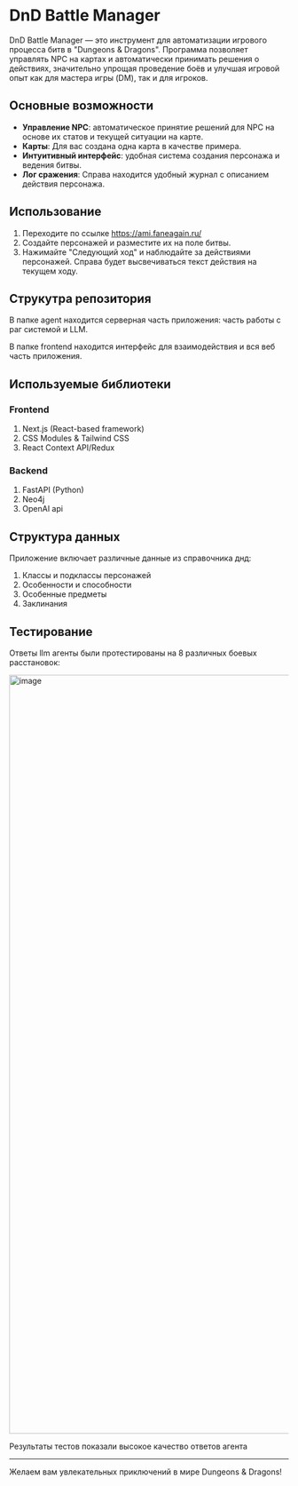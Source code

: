 # DnD Battle Manager

DnD Battle Manager — это инструмент для автоматизации игрового процесса битв в "Dungeons & Dragons". 
Программа позволяет управлять NPC на картах и автоматически принимать решения о действиях, 
значительно упрощая проведение боёв и улучшая игровой опыт как для мастера игры (DM), так и для игроков.

## Основные возможности

- **Управление NPC**: автоматическое принятие решений для NPC на основе их статов и текущей ситуации на карте.
- **Карты**: Для вас создана одна карта в качестве примера.
- **Интуитивный интерфейс**: удобная система создания персонажа и ведения битвы.
- **Лог сражения**: Справа находится удобный журнал с описанием действия персонажа.

## Использование

1. Переходите по ссылке https://ami.faneagain.ru/
2. Создайте персонажей и разместите их на поле битвы.
3. Нажимайте "Следующий ход" и наблюдайте за действиями персонажей.
Справа будет высвечиваться текст действия на текущем ходу.

## Струкутра репозитория

В папке agent находится серверная часть приложения: часть работы с раг системой и LLM.

В папке frontend находится интерфейс для взаимодействия и вся веб часть приложения.

## Используемые библиотеки

### Frontend

1. Next.js (React-based framework)
2. CSS Modules & Tailwind CSS
3. React Context API/Redux

### Backend

1. FastAPI (Python)
2. Neo4j
3. OpenAI api

## Структура данных

Приложение включает различные данные из справочника днд:

1. Классы и подклассы персонажей
2. Особенности и способности
3. Особенные предметы
4. Заклинания

## Тестирование

Ответы llm агенты были протестированы на 8 различных боевых расстановок:

<img width="1367" alt="image" src="https://github.com/user-attachments/assets/2a1abf99-e182-4437-9cc3-eb323f5554ad" />

Результаты тестов показали высокое качество ответов агента

---

Желаем вам увлекательных приключений в мире Dungeons & Dragons!
